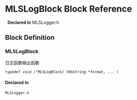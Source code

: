 # MLSLogBlock Block Reference

&nbsp;&nbsp;**Declared in** MLSLogger.h  

<a title="Block Definition" name="instance_methods"></a>
## Block Definition
### MLSLogBlock

日志函数输出函数

<code>typedef void (^MLSLogBlock) (NSString *format, ... )</code>

#### Declared In
<code class="declared-in-ref">MLSLogger.h</code>

